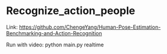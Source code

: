 # Recognize_action_people

Link: https://github.com/ChengeYang/Human-Pose-Estimation-Benchmarking-and-Action-Recognition

Run with video: python main.py realtime
